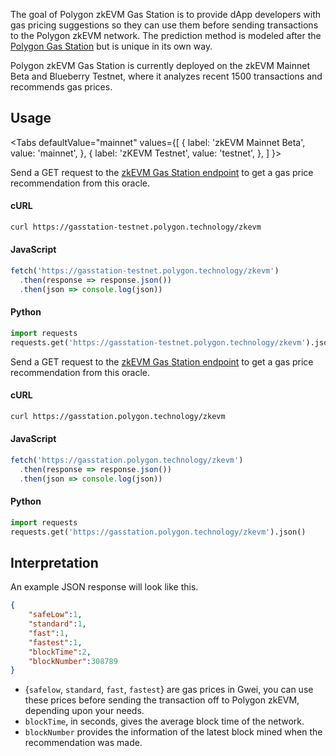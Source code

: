 The goal of Polygon zkEVM Gas Station is to provide dApp developers with gas pricing suggestions so they can use them before sending transactions to the Polygon zkEVM network. The prediction method is modeled after the [Polygon Gas Station](https://docs.polygon.technology/tools/gas/polygon-gas-station/) but is unique in its own way.

Polygon zkEVM Gas Station is currently deployed on the zkEVM Mainnet Beta and Blueberry Testnet, where it analyzes recent 1500 transactions and recommends gas prices.

## Usage

<Tabs
  defaultValue="mainnet"
  values={[
    { label: 'zkEVM Mainnet Beta', value: 'mainnet', },
    { label: 'zKEVM Testnet', value: 'testnet', },
  ]
}>

<TabItem value="testnet">

Send a GET request to the [zkEVM Gas Station endpoint](https://gasstation-testnet.polygon.technology/zkevm) to get a gas price recommendation from this oracle.

#### cURL

```bash
curl https://gasstation-testnet.polygon.technology/zkevm
```

#### JavaScript

```javascript
fetch('https://gasstation-testnet.polygon.technology/zkevm')
  .then(response => response.json())
  .then(json => console.log(json))
```

#### Python

```python
import requests
requests.get('https://gasstation-testnet.polygon.technology/zkevm').json()
```

</TabItem>

<TabItem value="mainnet">

Send a GET request to the [zkEVM Gas Station endpoint](https://gasstation.polygon.technology/zkevm) to get a gas price recommendation from this oracle.

#### cURL

```bash
curl https://gasstation.polygon.technology/zkevm
```

#### JavaScript

```javascript
fetch('https://gasstation.polygon.technology/zkevm')
  .then(response => response.json())
  .then(json => console.log(json))
```

#### Python

```python
import requests
requests.get('https://gasstation.polygon.technology/zkevm').json()
```

</TabItem>
</Tabs>

## Interpretation

An example JSON response will look like this.

```json
{
    "safeLow":1,
    "standard":1,
    "fast":1,
    "fastest":1,
    "blockTime":2,
    "blockNumber":308789
}
```

- {`safelow`, `standard`, `fast`, `fastest`} are gas prices in Gwei, you can use these prices before sending the transaction off to Polygon zkEVM, depending upon your needs.
- `blockTime`, in seconds, gives the average block time of the network.
- `blockNumber` provides the information of the latest block mined when the recommendation was made.
